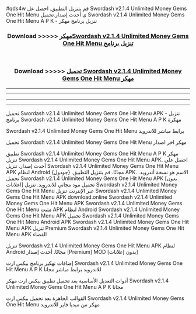 #qds4w قم بتنزيل التطبيق. احصل عل Swordash v2.1.4 Unlimited Money Gems One Hit Menu  ى أحدث إصدار.تحميل Swordash v2.1.4 Unlimited Money Gems One Hit Menu  A P K - تنزيل برنامج مهكر



<div align="center">
<h3>Download >>>>> <a href="https://ar-sites.web.app/?ar= Swordash v2.1.4 Unlimited Money Gems One Hit Menu ">مهكرSwordash v2.1.4 Unlimited Money Gems One Hit Menu  تنزيل برنامج</a></h3><br>

<h3>Download >>>>> <a href="https://ar-sites.web.app/?ar= Swordash v2.1.4 Unlimited Money Gems One Hit Menu ">تحميل Swordash v2.1.4 Unlimited Money Gems One Hit Menu  مهكر</a></h3>
</div>


----------------------------------------------------------

----------------------------------------------------------

----------------------------------------------------------

----------------------------------------------------------


تحميل Swordash v2.1.4 Unlimited Money Gems One Hit Menu  APK - تنزيل برنامج Swordash v2.1.4 Unlimited Money Gems One Hit Menu  A P K مهكرة

Swordash v2.1.4 Unlimited Money Gems One Hit Menu  برابط مباشر للاندرويد

تحميل Swordash v2.1.4 Unlimited Money Gems One Hit Menu  مهكر اخر اصدار

تطبيق Swordash v2.1.4 Unlimited Money Gems One Hit Menu  A P K مهكر
تنزيل Swordash v2.1.4 Unlimited Money Gems One Hit Menu  APK. احصل على أحدث إصدار.
تنزيل Swordash v2.1.4 Unlimited Money Gems One Hit Menu  APK لنظام Android مجانًا.
قم بتنزيل التطبيق. {جودول} APK. الاسم هو نسخة أندرويد.
تحميل Swordash v2.1.4 Unlimited Money Gems One Hit Menu  APK [بدون اعلانات]
تحميل مود مجاني للاندرويد.
تنزيل Swordash v2.1.4 Unlimited Money Gems One Hit Menu  عبر الإنترنت
تنزيل Swordash v2.1.4 Unlimited Money Gems One Hit Menu  APK
download.online Swordash v2.1.4 Unlimited Money Gems One Hit Menu  APK
Swordash v2.1.4 Unlimited Money Gems One Hit Menu  مثبت APK لنظام Android
Swordash v2.1.4 Unlimited Money Gems One Hit Menu  APK
تحميل Swordash v2.1.4 Unlimited Money Gems One Hit Menu  Android APK
Swordash v2.1.4 Unlimited Money Gems One Hit Menu  APK تنزيل Premium
Swordash v2.1.4 Unlimited Money Gems One Hit Menu  APK الفضاء

تنزيل Swordash v2.1.4 Unlimited Money Gems One Hit Menu  APK لنظام Android مجانًا. أحدث إصدار [Premium] MOD [بدون إعلانات]

إضافات تهكير برنامج بيكس ارت Swordash v2.1.4 Unlimited Money Gems One Hit Menu  A P K للاندرويد برابط مباشر مجانا

أدوات التعديل الأساسية بعد تحميل تطبيق بيكس ارت مهكر Swordash v2.1.4 Unlimited Money Gems One Hit Menu  A P K مجانا

القوالب الجاهزة بعد تحميل بيكس ارت Swordash v2.1.4 Unlimited Money Gems One Hit Menu  مهكر من ميديا فاير للاندرويد



